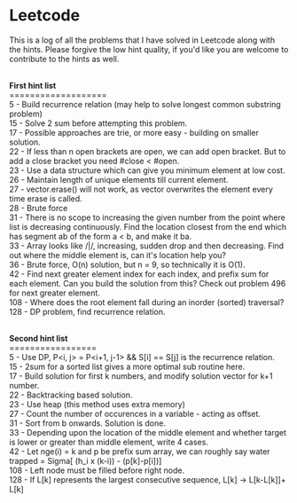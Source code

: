 # Leetcode

This is a log of all the problems that I have solved in Leetcode along with the hints. Please forgive the low hint quality, if you'd like you are welcome to contribute to the hints as well. </br>

</br><b>First hint list </b>
</br> ===================
</br> 5 - Build recurrence relation (may help to solve longest common substring problem)
</br> 15 - Solve 2 sum before attempting this problem.
</br> 17 - Possible approaches are trie, or more easy - building on smaller solution.
</br> 22 - If less than n open brackets are open, we can add open bracket. But to add a close bracket you need #close < #open.
</br> 23 - Use a data structure which can give you minimum element at low cost.
</br> 26 - Maintain length of unique elements till current element.
</br> 27 - vector.erase() will not work, as vector overwrites the element every time erase is called.
</br> 28 - Brute force
</br> 31 - There is no scope to increasing the given number from the point where list is decreasing continuously. Find the location closest from the end which has segment ab of the form a < b, and make it ba.
</br> 33 - Array looks like /|/, increasing, sudden drop and then decreasing. Find out where the middle element is, can it's location help you?
</br> 36 - Brute force, O(n) solution, but n = 9, so technically it is O(1).
</br> 42 - Find next greater element index for each index, and prefix sum for each element. Can you build the solution from this? Check out problem 496 for next greater element.
</br> 108 - Where does the root element fall during an inorder (sorted) traversal?
</br> 128 - DP problem, find recurrence relation.

</br><b>Second hint list</b>
</br> =================
</br> 5 - Use DP, P<i, j> = P<i+1, j-1> && S[i] == S[j] is the recurrence relation.
</br> 15 - 2sum for a sorted list gives a more optimal sub routine here.
</br> 17 - Build solution for first k numbers, and modify solution vector for k+1 number.
</br> 22 - Backtracking based solution.
</br> 23 - Use heap (this method uses extra memory)
</br> 27 - Count the number of occurences in a variable - acting as offset.
</br> 31 - Sort from b onwards. Solution is done.
</br> 33 - Depending upon the location of the middle element and whether target is lower or greater than middle element, write 4 cases.
</br> 42 - Let nge(i) = k and p be prefix sum array, we can roughly say water trapped = Sigma[ (h_i x (k-i)) - (p[k]-p[i])]
</br> 108 - Left node must be filled before right node.
</br> 128 - If L[k] represents the largest consecutive sequence, L[k] -> L[k-L[k]]+ L[k]
